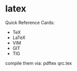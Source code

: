 latex
=====
Quick Reference Cards:
- TeX
- LaTeX
- VIM
- GIT
- TIG

compile them via: pdftex qrc<NAME>.tex
